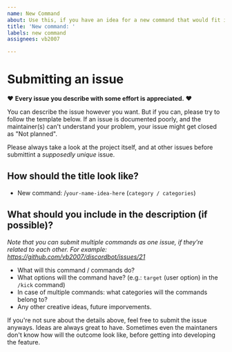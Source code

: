 ```yaml
---
name: New Command
about: Use this, if you have an idea for a new command that would fit into this project
title: 'New command: '
labels: new command
assignees: vb2007

---
```


# Submitting an issue

♥ **Every issue you describe with some effort is appreciated.** ♥

You can describe the issue however you want. But if you can, please try to follow the template below. If an issue is documented poorly, and the maintainer(s) can't understand your problem, your issue might get closed as "Not planned".

Please always take a look at the project itself, and at other issues before submittint a _supposedly unique_ issue.

## How should the title look like?

- New command: /`your-name-idea-here` (`category / categories`)

## What should you include in the description (if possible)?

_Note that you can submit multiple commands as one issue, if they're related to each other. For example: https://github.com/vb2007/discordbot/issues/21_

- What will this command / commands do?
- What options will the command have? (e.g.: `target` (user option) in the `/kick` command)
- In case of multiple commands: what categories will the commands belong to?
- Any other creative ideas, future imporvements.

If you're not sure about the details above, feel free to submit the issue anyways. Ideas are always great to have. Sometimes even the maintaners don't know how will the outcome look like, before getting into developing the feature.
